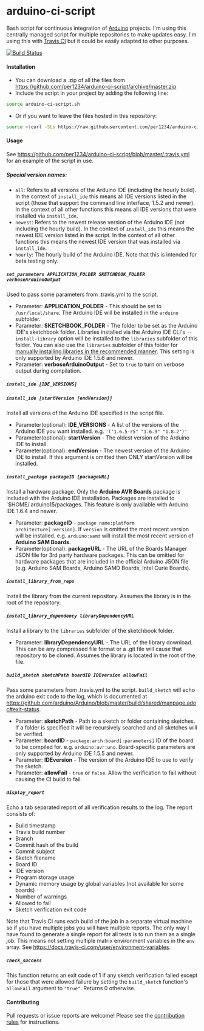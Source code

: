 arduino-ci-script
==========

Bash script for continuous integration of [Arduino](http://www.arduino.cc/) projects. I'm using this centrally managed script for multiple repositories to make updates easy. I'm using this with [Travis CI](http://travis-ci.org/) but it could be easily adapted to other purposes.

[![Build Status](https://travis-ci.org/per1234/arduino-ci-script.svg?branch=master)](https://travis-ci.org/per1234/arduino-ci-script)

#### Installation
- You can download a .zip of all the files from https://github.com/per1234/arduino-ci-script/archive/master.zip
- Include the script in your project by adding the following line:
```bash
source arduino-ci-script.sh
```
- Or if you want to leave the files hosted in this repository:
```bash
source <(curl -SLs https://raw.githubusercontent.com/per1234/arduino-ci-script/master/arduino-ci-script.sh)
```


#### Usage
See https://github.com/per1234/arduino-ci-script/blob/master/.travis.yml for an example of the script in use.
##### Special version names:
  - `all`: Refers to all versions of the Arduino IDE (including the hourly build). In the context of `install_ide` this means all IDE versions listed in the script (those that support the command line interface, 1.5.2 and newer). In the context of all other functions this means all IDE versions that were installed via `install_ide`.
  - `newest`: Refers to the newest release version of the Arduino IDE (not including the hourly build). In the context of `install_ide` this means the newest IDE version listed in the script. In the context of all other functions this means the newest IDE version that was installed via `install_ide`.
  - `hourly`: The hourly build of the Arduino IDE. Note that this is intended for beta testing only.

##### `set_parameters APPLICATION_FOLDER SKETCHBOOK_FOLDER verboseArduinoOutput`
Used to pass some parameters from .travis.yml to the script.
- Parameter: **APPLICATION_FOLDER** - This should be set to `/usr/local/share`. The Arduino IDE will be installed in the `arduino` subfolder.
- Parameter: **SKETCHBOOK_FOLDER** - The folder to be set as the Arduino IDE's sketchbook folder. Libraries installed via the Arduino IDE CLI's `--install-library` option will be installed to the `libraries` subfolder of this folder. You can also use the `libraries` subfolder of this folder for [manually installing libraries in the recommended manner](https://www.arduino.cc/en/Guide/Libraries#toc5). This setting is only supported by Arduino IDE 1.5.6 and newer.
- Parameter: **verboseArduinoOutput** - Set to `true` to turn on verbose output during compilation.

##### `install_ide [IDE_VERSIONS]`
##### `install_ide [startVersion [endVersion]]`
Install all versions of the Arduino IDE specified in the script file.
- Parameter(optional): **IDE_VERSIONS** - A list of the versions of the Arduino IDE you want installed. e.g. `'("1.6.5-r5" "1.6.9" "1.8.2")'`
- Parameter(optional): **startVersion** - The oldest version of the Arduino IDE to install.
- Parameter(optional): **endVersion** - The newest version of the Arduino IDE to install. If this argument is omitted then ONLY startVersion will be installed.

##### `install_package packageID [packageURL]`
Install a hardware package. Only the **Arduino AVR Boards** package is included with the Arduino IDE installation. Packages are installed to `$HOME/.arduino15/packages. This feature is only available with Arduino IDE 1.6.4 and newer.
- Parameter: **packageID** - `package name:platform architecture[:version]`. If `version` is omitted the most recent version will be installed. e.g. `arduino:samd` will install the most recent version of **Arduino SAM Boards**.
- Parameter(optional): **packageURL** - The URL of the Boards Manager JSON file for 3rd party hardware packages. This can be omitted for hardware packages that are included in the official Arduino JSON file (e.g. Arduino SAM Boards, Arduino SAMD Boards, Intel Curie Boards).

##### `install_library_from_repo`
Install the library from the current repository. Assumes the library is in the root of the repository.

##### `install_library_dependency libraryDependencyURL`
Install a library to the `libraries` subfolder of the sketchbook folder.
- Parameter: **libraryDependencyURL** - The URL of the library download. This can be any compressed file format or a .git file will cause that repository to be cloned. Assumes the library is located in the root of the file.

##### `build_sketch sketchPath boardID IDEversion allowFail`
Pass some parameters from .travis.yml to the script. `build_sketch` will echo the arduino exit code to the log, which is documented at https://github.com/arduino/Arduino/blob/master/build/shared/manpage.adoc#exit-status.
- Parameter: **sketchPath** - Path to a sketch or folder containing sketches. If a folder is specified it will be recursively searched and all sketches will be verified.
- Parameter: **boardID** - `package:arch:board[:parameters]` ID of the board to be compiled for. e.g. `arduino:avr:uno`. Board-specific parameters are only supported by Arduino IDE 1.5.5 and newer.
- Parameter: **IDEversion** - The version of the Arduino IDE to use to verify the sketch.
- Parameter: **allowFail** - `true` or `false`. Allow the verification to fail without causing the CI build to fail.

##### `display_report`
Echo a tab separated report of all verification results to the log. The report consists of:
- Build timestamp
- Travis build number
- Branch
- Commit hash of the build
- Commit subject
- Sketch filename
- Board ID
- IDE version
- Program storage usage
- Dynamic memory usage by global variables (not available for some boards)
- Number of warnings
- Allowed to fail
- Sketch verification exit code

Note that Travis CI runs each build of the job in a separate virtual machine so if you have multiple jobs you will have multiple reports. The only way I have found to generate a single report for all tests is to run them as a single job. This means not setting multiple matrix environment variables in the `env` array. See https://docs.travis-ci.com/user/environment-variables.

##### `check_success`
This function returns an exit code of 1 if any sketch verification failed except for those that were allowed failure by setting the `build_sketch` function's `allowFail` argument to `"true"`. Returns 0 otherwise.


#### Contributing
Pull requests or issue reports are welcome! Please see the [contribution rules](https://github.com/per1234/arduino-ci-script/blob/master/CONTRIBUTING.md) for instructions.

